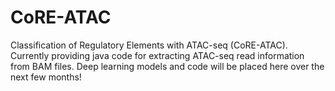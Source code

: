 # CoRE-ATAC

Classification of Regulatory Elements with ATAC-seq (CoRE-ATAC).  Currently providing java code for extracting ATAC-seq read information from BAM files.  Deep learning models and code will be placed here over the next few months!

